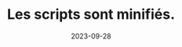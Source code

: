 ---
N: '223'
Rubrique: Serveur et performances
title: Les scripts sont minifiés. 
detail: Les scripts du site sont minifiés. 
abstract: 
categories: ["Performances"]
agrege: O4223-E068
opquast: '4 223'
indiceebook: '68'
description: "Règle n° 068"
weight:  068
actif: '1'
layout: rules
date: 2023-09-28
tags: ["", ""]
objectif: ["", ""]
Meo: [""]
Controle: ""
Author: "Opquast"
steps: ["", ""]
---